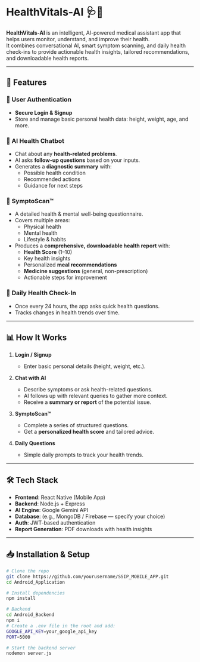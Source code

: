 # HealthVitals-AI 🩺🤖

**HealthVitals-AI** is an intelligent, AI-powered medical assistant app that helps users monitor, understand, and improve their health.  
It combines conversational AI, smart symptom scanning, and daily health check-ins to provide actionable health insights, tailored recommendations, and downloadable health reports.

---

## 🚀 Features

### 🔹 User Authentication
- **Secure Login & Signup**
- Store and manage basic personal health data: height, weight, age, and more.

### 🔹 AI Health Chatbot
- Chat about any **health-related problems**.
- AI asks **follow-up questions** based on your inputs.
- Generates a **diagnostic summary** with:
  - Possible health condition
  - Recommended actions
  - Guidance for next steps

### 🔹 **SymptoScan™**
- A detailed health & mental well-being questionnaire.
- Covers multiple areas:
  - Physical health
  - Mental health
  - Lifestyle & habits
- Produces a **comprehensive, downloadable health report** with:
  - **Health Score** (1–10)
  - Key health insights
  - Personalized **meal recommendations**
  - **Medicine suggestions** (general, non-prescription)
  - Actionable steps for improvement

### 🔹 **Daily Health Check-In**
- Once every 24 hours, the app asks quick health questions.
- Tracks changes in health trends over time.

---

## 📊 How It Works

1. **Login / Signup**
   - Enter basic personal details (height, weight, etc.).

2. **Chat with AI**
   - Describe symptoms or ask health-related questions.
   - AI follows up with relevant queries to gather more context.
   - Receive a **summary or report** of the potential issue.

3. **SymptoScan™**
   - Complete a series of structured questions.
   - Get a **personalized health score** and tailored advice.

4. **Daily Questions**
   - Simple daily prompts to track your health trends.

---

## 🛠 Tech Stack

- **Frontend**: React Native (Mobile App)
- **Backend**: Node.js + Express
- **AI Engine**: Google Gemini API
- **Database**: (e.g., MongoDB / Firebase — specify your choice)
- **Auth**: JWT-based authentication
- **Report Generation**: PDF downloads with health insights

---

## 📥 Installation & Setup

```bash
# Clone the repo
git clone https://github.com/yourusername/SSIP_MOBILE_APP.git
cd Android_Application

# Install dependencies
npm install

# Backend
cd Android_Backend
npm i
# Create a .env file in the root and add:
GOOGLE_API_KEY=your_google_api_key
PORT=5000

# Start the backend server
nodemon server.js

